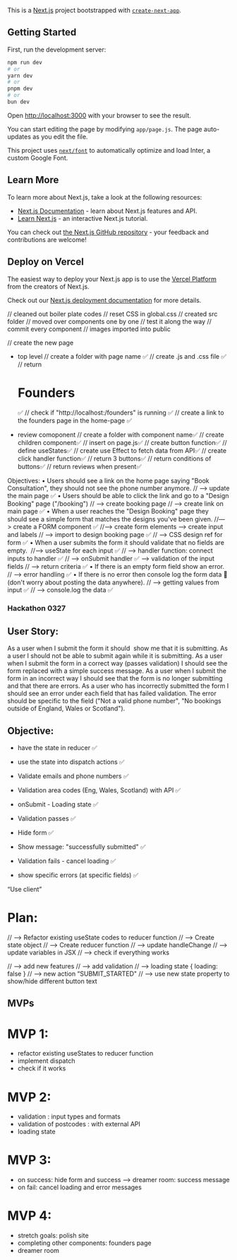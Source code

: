 This is a [Next.js](https://nextjs.org/) project bootstrapped with [`create-next-app`](https://github.com/vercel/next.js/tree/canary/packages/create-next-app).

## Getting Started

First, run the development server:

```bash
npm run dev
# or
yarn dev
# or
pnpm dev
# or
bun dev
```

Open [http://localhost:3000](http://localhost:3000) with your browser to see the result.

You can start editing the page by modifying `app/page.js`. The page auto-updates as you edit the file.

This project uses [`next/font`](https://nextjs.org/docs/basic-features/font-optimization) to automatically optimize and load Inter, a custom Google Font.

## Learn More

To learn more about Next.js, take a look at the following resources:

- [Next.js Documentation](https://nextjs.org/docs) - learn about Next.js features and API.
- [Learn Next.js](https://nextjs.org/learn) - an interactive Next.js tutorial.

You can check out [the Next.js GitHub repository](https://github.com/vercel/next.js/) - your feedback and contributions are welcome!

## Deploy on Vercel

The easiest way to deploy your Next.js app is to use the [Vercel Platform](https://vercel.com/new?utm_medium=default-template&filter=next.js&utm_source=create-next-app&utm_campaign=create-next-app-readme) from the creators of Next.js.

Check out our [Next.js deployment documentation](https://nextjs.org/docs/deployment) for more details.

// cleaned out boiler plate codes
// reset CSS in global.css
// created src folder
// moved over components one by one
// test it along the way
// commit every component
// images imported into public

// create the new page

- top level
  // create a folder with page name ✅
  // create .js and .css file ✅
  // return <h1>Founders</h1> ✅
  // check if "http://localhost:<PORT>/founders" is running ✅
  // create a link to the founders page in the home-page ✅

- review comoponent
  // create a folder with component name✅
  // create children component✅
  // insert on page.js✅
  // create button function✅
  // define useStates✅
  // create use Effect to fetch data from API✅
  // create click handler function✅
  // return 3 buttons✅
  // return conditions of buttons✅
  // return reviews when present✅

Objectives:
• Users should see a link on the home page saying "Book Consultation", they should not see the phone number anymore.
// —> update the main page ✅
• Users should be able to click the link and go to a "Design Booking" page ("/booking")
// —> create booking page
// —> create link on main page ✅
• When a user reaches the "Design Booking" page they should see a simple form that matches the designs you've been given.
//— > create a FORM component ✅
//—> create form elements
—> create input and labels
// —> import to design booking page ✅
// —> CSS design ref for form ✅
• When a user submits the form it should validate that no fields are empty. 
//—> useState for each input ✅
// —> handler function: connect inputs to handler ✅
// —> onSubmit handler ✅
—> validation of the input fields
// —> return criteria ✅
• If there is an empty form field show an error.
// —> error handling ✅
• If there is no error then console log the form data 🙂 (don't worry about posting the data anywhere).
// —> getting values from input ✅
// —> console.log the data ✅

### Hackathon 0327

## User Story:

As a user when I submit the form it should  show me that it is submitting.
As a user I should not be able to submit again while it is submitting.
As a user when I submit the form in a correct way (passes validation) I should see the form replaced with a simple success message.
As a user when I submit the form in an incorrect way I should see that the form is no longer submitting and that there are errors.
As a user who has incorrectly submitted the form I should see an error under each field that has failed validation. The error should be specific to the field ("Not a valid phone number", "No bookings outside of England, Wales or Scotland").

## Objective:

- have the state in reducer ✅

- use the state into dispatch actions ✅

- Validate emails and phone numbers ✅

- Validation area codes (Eng, Wales, Scotland) with API ✅

- onSubmit - Loading state ✅

- Validation passes ✅

- Hide form ✅

- Show message: "successfully submitted" ✅

- Validation fails - cancel loading ✅

- show specific errors (at specific fields) ✅

“Use client”

# Plan:

// —> Refactor existing useState codes to reducer function
// —> Create state object
// —> Create reducer function
// —> update handleChange
// —> update variables in JSX
// —> check if everything works

// —> add new features
// —> add validation
// —> loading state { loading: false }
// —> new action “SUBMIT_STARTED"
// —> use new state property to show/hide different button text

## MVPs

# MVP 1:

- refactor existing useStates to reducer function
- implement dispatch
- check if it works

# MVP 2:

- validation : input types and formats
- validation of postcodes : with external API
- loading state

# MVP 3:

- on success: hide form and success
  —> dreamer room: success message
- on fail: cancel loading and error messages

# MVP 4:

- stretch goals: polish site
- completing other components: founders page
- dreamer room
